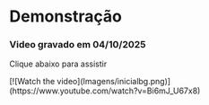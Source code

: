 <h1>Demonstração</h1>
<h3>Video gravado em 04/10/2025</h3>

<p>Clique abaixo para assistir</p>
<div style='width:500px'>[![Watch the video](Imagens/inicialbg.png)](https://www.youtube.com/watch?v=Bi6mJ_U67x8) </div>

